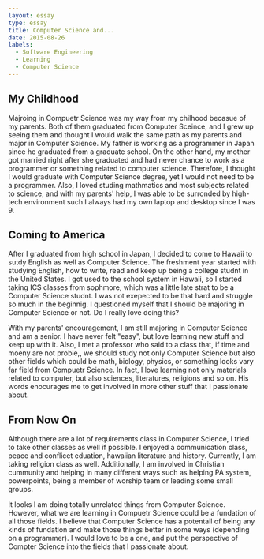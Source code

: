 ```yaml
---
layout: essay
type: essay
title: Computer Science and...
date: 2015-08-26
labels:
  - Software Engineering
  - Learning
  - Computer Science
---
```


## My Childhood

Majroing in Compuetr Science was my way from my chilhood becasue of my parents.  Both of them graduated from Computer Sceince, and I grew up seeing them and thought I would walk the same path as my parents and major in Computer Science.  My father is working as a programmer in Japan since he graduated from a graduate school.  On the other hand, my mother got married right after she graduated and had never chance to work as a programmer or something related to computer science.  Therefore, I thought I would graduate with Computer Science degree, yet I would not need to be a programmer.  Also, I loved studing mathmatics and most subjects related to science, and with my parents' help, I was able to be surronded by high-tech environment such I always had my own laptop and desktop since I was 9. 

## Coming to America

After I graduated from high school in Japan, I decided to come to Hawaii to sutdy English as well as Computer Science.  The freshment year started with studying English, how to write, read and keep up being a college studnt in the United States.  I got used to the school system in Hawaii, so I started taking ICS classes from sophmore, which was a little late strat to be a Computer Science studnt.  I was not exepected to be that hard and struggle so much in the beginnig.  I questioned myself that I should be majoring in Computer Science or not.  Do I really love doing this?

With my parents' encouragement, I am still majoring in Computer Science and am a senior.  I have never felt "easy", but love learning new stuff and keep up with it.  Also, I met a professor who said to a class that, if time and moeny are not proble,, we should study not only Computer Science but also other fields which could be math, biology, physics, or something looks vary far field from Compuetr Science.  In fact, I love learning not only materials related to computer, but also sciences, literatures, religions and so on.  His words enocurages me to get involved in more other stuff that I passionate about.

## From Now On

Although there are a lot of requirements class in Computer Science, I tried to take other classes as well if possible.  I enjoyed a communication class, peace and conflicet eduation, hawaiian literature and history.  Currently, I am taking religion class as well.  Additionally, I am involved in Christian cummunity and helping in many different ways such as helping PA system, powerpoints, being a member of worship team or leading some small groups.  

It looks I am doing totally unrelated things from Computer Science.  However, what we are learning in Compuetr Science could be a fundation of all those fields.  I believe that Computer Science has a potentail of being any kinds of fundation and make those things better in some ways (depending on a programmer).  I would love to be a one, and put the perspective of Compter Science into the fields that I passionate about.
